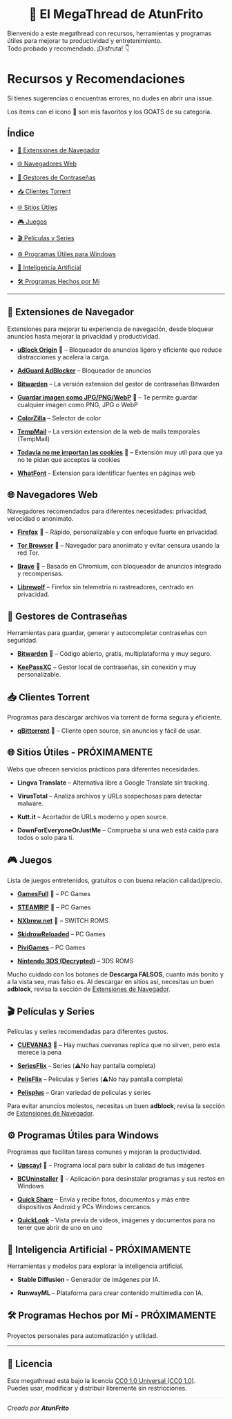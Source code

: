 <h1 align="center">🚀 El MegaThread de AtunFrito</h1>

Bienvenido a este megathread con recursos, herramientas y programas útiles para mejorar tu productividad y entretenimiento.  
Todo probado y recomendado. ¡Disfruta! 👇


# Recursos y Recomendaciones

Si tienes sugerencias o encuentras errores, no dudes en abrir una issue.

Los ítems con el icono 🐐 son mis favoritos y los GOATS de su categoría.



## Índice

- [🧩 Extensiones de Navegador](#-extensiones-de-navegador)
  
- [🌐 Navegadores Web](#-navegadores-web)
   
- [🔑 Gestores de Contraseñas](#-gestores-de-contraseñas)
  
- [📥 Clientes Torrent](#-clientes-torrent)
  
- [🌐 Sitios Útiles](#-sitios-útiles)
  
- [🎮 Juegos](#-juegos-recomendados)
  
- [🎬 Películas y Series](#-películas-y-series)
  
- [⚙️ Programas Útiles para Windows](#️-programas-útiles-para-windows)
  
- [🤖 Inteligencia Artificial](#-inteligencia-artificial)
  
- [🛠 Programas Hechos por Mí](#-programas-hechos-por-mí)
  

---


## 🧩 Extensiones de Navegador

Extensiones para mejorar tu experiencia de navegación, desde bloquear anuncios hasta mejorar la privacidad y productividad.

- [**uBlock Origin**](https://chromewebstore.google.com/detail/ublock-origin/cjpalhdlnbpafiamejdnhcphjbkeiagm) 🐐 – Bloqueador de anuncios ligero y eficiente que reduce distracciones y acelera la carga.

- [**AdGuard AdBlocker**](https://chromewebstore.google.com/detail/adguard-adblocker/bgnkhhnnamicmpeenaelnjfhikgbkllg) – Bloqueador de anuncios 

- [**Bitwarden**](https://chromewebstore.google.com/detail/bitwarden-administrador-d/nngceckbapebfimnlniiiahkandclblb) – La versión extension del gestor de contraseñas Bitwarden

- [**Guardar imagen como JPG/PNG/WebP**](https://chromewebstore.google.com/detail/guardar-imagen-como-jpgpn/gabfmnliflodkdafenbcpjdlppllnemd) 🐐 – Te permite guardar cualquier imagen como PNG, JPG o WebP

- [**ColorZilla**](https://chromewebstore.google.com/detail/colorzilla/bhlhnicpbhignbdhedgjhgdocnmhomnp) – Selector de color

- [**TempMail**](https://chromewebstore.google.com/detail/temp-mail-desechable-emai/inojafojbhdpnehkhhfjalgjjobnhomj) – La versión extension de la web de mails temporales (TempMail)

- [**Todavía no me importan las cookies**](https://chromewebstore.google.com/detail/todav%C3%ADa-no-me-importan-la/edibdbjcniadpccecjdfdjjppcpchdlm) 🐐 – Extensión muy util para que ya no te pidan que acceptes la cookies

- [**WhatFont**](https://chromewebstore.google.com/detail/whatfont/jabopobgcpjmedljpbcaablpmlmfcogm) - Extension para identificar fuentes en páginas web



## 🌐 Navegadores Web

Navegadores recomendados para diferentes necesidades: privacidad, velocidad o anonimato.

- [**Firefox**](https://www.mozilla.org/es-ES/firefox/new/) 🐐 – Rápido, personalizable y con enfoque fuerte en privacidad.

- [**Tor Browser**](https://www.torproject.org/es/download/) 🐐 – Navegador para anonimato y evitar censura usando la red Tor.

- [**Brave**](https://brave.com/es/) 🐐 – Basado en Chromium, con bloqueador de anuncios integrado y recompensas.

- [**Librewolf**](https://librewolf.net/) – Firefox sin telemetría ni rastreadores, centrado en privacidad.



## 🔑 Gestores de Contraseñas

Herramientas para guardar, generar y autocompletar contraseñas con seguridad.

- [**Bitwarden**](https://bitwarden.com/es-la/) 🐐 – Código abierto, gratis, multiplataforma y muy seguro.

- [**KeePassXC**](https://keepassxc.org/) – Gestor local de contraseñas, sin conexión y muy personalizable.



## 📥 Clientes Torrent

Programas para descargar archivos vía torrent de forma segura y eficiente.

- [**qBittorrent**](https://www.qbittorrent.org/) 🐐 – Cliente open source, sin anuncios y fácil de usar.



## 🌐 Sitios Útiles - PRÓXIMAMENTE

Webs que ofrecen servicios prácticos para diferentes necesidades.

- **Lingva Translate** – Alternativa libre a Google Translate sin tracking.

- **VirusTotal** – Analiza archivos y URLs sospechosas para detectar malware.

- **Kutt.it** – Acortador de URLs moderno y open source.

- **DownForEveryoneOrJustMe** – Comprueba si una web está caída para todos o solo para ti.



## 🎮 Juegos 

Lista de juegos entretenidos, gratuitos o con buena relación calidad/precio.

- [**GamesFull**](https://gamesfull.app/) 🐐 – PC Games

- [**STEAMRIP**](https://steamrip.com/) 🐐 – PC Games
  
- [**NXbrew.net**](https://nxbrew.net/) 🐐 – SWITCH ROMS

- [**SkidrowReloaded**](https://www.skidrowreloaded.com/) – PC Games

- [**PiviGames**](https://pivigames.blog/) – PC Games

- [**Nintendo 3DS (Decrypted)**]([https://pivigames.blog/](https://myrient.erista.me/files/No-Intro/Nintendo%20-%20Nintendo%203DS%20(Decrypted)/)) – 3DS ROMS

Mucho cuidado con los botones de **Descarga FALSOS**, cuanto más bonito y a la vista sea, mas falso es.
Al descargar en sitios así, necesitas un buen **adblock**, revisa la sección de [Extensiones de Navegador](#-extensiones-de-navegador).



## 🎬 Películas y Series

Películas y series recomendadas para diferentes gustos.

- [**CUEVANA3**](https://cuevana3cc.co/) 🐐 – Hay muchas cuevanas replica que no sirven, pero esta merece la pena

- [**SeriesFlix**](https://seriesflix.tel/) – Series (⚠️No hay pantalla completa)

- [**PelisFlix**](https://pelisflix1.lat/) – Peliculas y Series (⚠️No hay pantalla completa)

- [**Pelisplus**](https://pelisplus.in/) – Gran variedad de peliculas y series

Para evitar anuncios molestos, necesitas un buen **adblock**, revisa la sección de [Extensiones de Navegador](#-extensiones-de-navegador).




## ⚙️ Programas Útiles para Windows

Programas que facilitan tareas comunes y mejoran la productividad.

- [**Upscayl**](https://github.com/upscayl/upscayl) 🐐 – Programa local para subir la calidad de tus imágenes

- [**BCUninstaller**](https://www.bcuninstaller.com/) 🐐 –  Aplicación para desinstalar programas y sus restos en Windows

- [**Quick Share**](https://www.android.com/intl/es_es/better-together/quick-share-app/) – Envía y recibe fotos, documentos y más entre dispositivos Android y PCs Windows cercanos.

- [**QuickLook**](https://apps.microsoft.com/detail/9nv4bs3l1h4s?hl=es-ES&gl=ES) - Vista previa de videos, imágenes y documentos para no tener que abrir de uno en uno



## 🤖 Inteligencia Artificial - PRÓXIMAMENTE

Herramientas y modelos para explorar la inteligencia artificial.

- **Stable Diffusion** – Generador de imágenes por IA.

- **RunwayML** – Plataforma para crear contenido multimedia con IA.



## 🛠 Programas Hechos por Mí - PRÓXIMAMENTE

Proyectos personales para automatización y utilidad.



---


## 📜 Licencia

Este megathread está bajo la licencia [CC0 1.0 Universal (CC0 1.0)](./CC0-1.0.txt).  
Puedes usar, modificar y distribuir libremente sin restricciones.

<hr style="height:1px; border:none; background-color:#e1e4e8; margin:1em 0;" />

*Creado por **AtunFrito***

